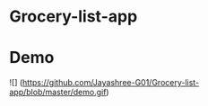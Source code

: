 # Grocery-list-app
# Demo
![] (https://github.com/Jayashree-G01/Grocery-list-app/blob/master/demo.gif)
